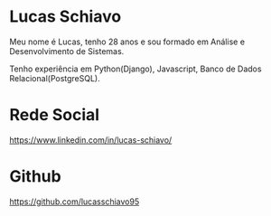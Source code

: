 # Lucas Schiavo

Meu nome é Lucas, tenho 28 anos e sou formado em Análise e Desenvolvimento de Sistemas.

Tenho experiência em Python(Django), Javascript, Banco de Dados Relacional(PostgreSQL).

# Rede Social

https://www.linkedin.com/in/lucas-schiavo/

# Github

https://github.com/lucasschiavo95
